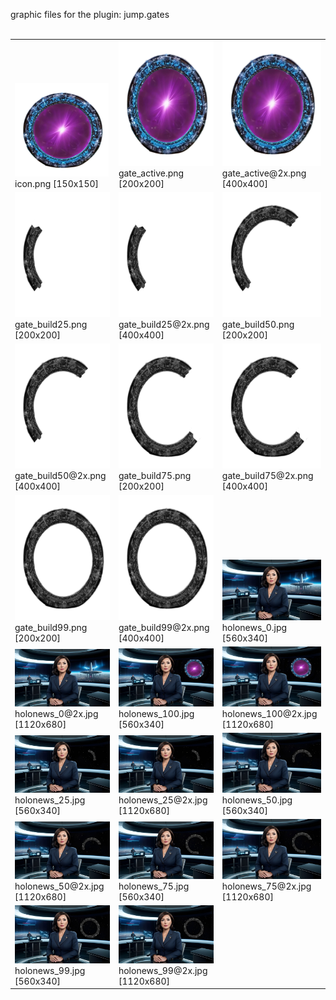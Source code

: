 graphic files for the plugin: jump.gates<br>
<br>
<table>
	<tr valign="bottom">
		<td><a href="https://github.com/zuckung/endless-sky-plugins/blob/main/myplugins/jump.gates/icon.png"><img src="https://raw.githubusercontent.com/zuckung/endless-sky-plugins/refs/heads/main/myplugins/jump.gates/icon.png" width="150" height="150"></a><br>
		icon.png [150x150]</td>
		<td><a href="https://github.com/zuckung/endless-sky-plugins/blob/main/myplugins/jump.gates/images/planet/gate_active.png"><img src="https://raw.githubusercontent.com/zuckung/endless-sky-plugins/refs/heads/main/myplugins/jump.gates/images/planet/gate_active.png" width="200" height="200"></a><br>
		gate_active.png [200x200]</td>
		<td><a href="https://github.com/zuckung/endless-sky-plugins/blob/main/myplugins/jump.gates/images/planet/gate_active@2x.png"><img src="https://raw.githubusercontent.com/zuckung/endless-sky-plugins/refs/heads/main/myplugins/jump.gates/images/planet/gate_active@2x.png" height="200"></a><br>
		gate_active@2x.png [400x400]</td>
	</tr>
	<tr valign="bottom">
		<td><a href="https://github.com/zuckung/endless-sky-plugins/blob/main/myplugins/jump.gates/images/planet/gate_build25.png"><img src="https://raw.githubusercontent.com/zuckung/endless-sky-plugins/refs/heads/main/myplugins/jump.gates/images/planet/gate_build25.png" width="200" height="200"></a><br>
		gate_build25.png [200x200]</td>
		<td><a href="https://github.com/zuckung/endless-sky-plugins/blob/main/myplugins/jump.gates/images/planet/gate_build25@2x.png"><img src="https://raw.githubusercontent.com/zuckung/endless-sky-plugins/refs/heads/main/myplugins/jump.gates/images/planet/gate_build25@2x.png" height="200"></a><br>
		gate_build25@2x.png [400x400]</td>
		<td><a href="https://github.com/zuckung/endless-sky-plugins/blob/main/myplugins/jump.gates/images/planet/gate_build50.png"><img src="https://raw.githubusercontent.com/zuckung/endless-sky-plugins/refs/heads/main/myplugins/jump.gates/images/planet/gate_build50.png" width="200" height="200"></a><br>
		gate_build50.png [200x200]</td>
	</tr>
	<tr valign="bottom">
		<td><a href="https://github.com/zuckung/endless-sky-plugins/blob/main/myplugins/jump.gates/images/planet/gate_build50@2x.png"><img src="https://raw.githubusercontent.com/zuckung/endless-sky-plugins/refs/heads/main/myplugins/jump.gates/images/planet/gate_build50@2x.png" height="200"></a><br>
		gate_build50@2x.png [400x400]</td>
		<td><a href="https://github.com/zuckung/endless-sky-plugins/blob/main/myplugins/jump.gates/images/planet/gate_build75.png"><img src="https://raw.githubusercontent.com/zuckung/endless-sky-plugins/refs/heads/main/myplugins/jump.gates/images/planet/gate_build75.png" width="200" height="200"></a><br>
		gate_build75.png [200x200]</td>
		<td><a href="https://github.com/zuckung/endless-sky-plugins/blob/main/myplugins/jump.gates/images/planet/gate_build75@2x.png"><img src="https://raw.githubusercontent.com/zuckung/endless-sky-plugins/refs/heads/main/myplugins/jump.gates/images/planet/gate_build75@2x.png" height="200"></a><br>
		gate_build75@2x.png [400x400]</td>
	</tr>
	<tr valign="bottom">
		<td><a href="https://github.com/zuckung/endless-sky-plugins/blob/main/myplugins/jump.gates/images/planet/gate_build99.png"><img src="https://raw.githubusercontent.com/zuckung/endless-sky-plugins/refs/heads/main/myplugins/jump.gates/images/planet/gate_build99.png" width="200" height="200"></a><br>
		gate_build99.png [200x200]</td>
		<td><a href="https://github.com/zuckung/endless-sky-plugins/blob/main/myplugins/jump.gates/images/planet/gate_build99@2x.png"><img src="https://raw.githubusercontent.com/zuckung/endless-sky-plugins/refs/heads/main/myplugins/jump.gates/images/planet/gate_build99@2x.png" height="200"></a><br>
		gate_build99@2x.png [400x400]</td>
		<td><a href="https://github.com/zuckung/endless-sky-plugins/blob/main/myplugins/jump.gates/images/scene/holonews_0.jpg"><img src="https://raw.githubusercontent.com/zuckung/endless-sky-plugins/refs/heads/main/myplugins/jump.gates/images/scene/holonews_0.jpg" width="200"></a><br>
		holonews_0.jpg [560x340]</td>
	</tr>
	<tr valign="bottom">
		<td><a href="https://github.com/zuckung/endless-sky-plugins/blob/main/myplugins/jump.gates/images/scene/holonews_0@2x.jpg"><img src="https://raw.githubusercontent.com/zuckung/endless-sky-plugins/refs/heads/main/myplugins/jump.gates/images/scene/holonews_0@2x.jpg" width="200"></a><br>
		holonews_0@2x.jpg [1120x680]</td>
		<td><a href="https://github.com/zuckung/endless-sky-plugins/blob/main/myplugins/jump.gates/images/scene/holonews_100.jpg"><img src="https://raw.githubusercontent.com/zuckung/endless-sky-plugins/refs/heads/main/myplugins/jump.gates/images/scene/holonews_100.jpg" width="200"></a><br>
		holonews_100.jpg [560x340]</td>
		<td><a href="https://github.com/zuckung/endless-sky-plugins/blob/main/myplugins/jump.gates/images/scene/holonews_100@2x.jpg"><img src="https://raw.githubusercontent.com/zuckung/endless-sky-plugins/refs/heads/main/myplugins/jump.gates/images/scene/holonews_100@2x.jpg" width="200"></a><br>
		holonews_100@2x.jpg [1120x680]</td>
	</tr>
	<tr valign="bottom">
		<td><a href="https://github.com/zuckung/endless-sky-plugins/blob/main/myplugins/jump.gates/images/scene/holonews_25.jpg"><img src="https://raw.githubusercontent.com/zuckung/endless-sky-plugins/refs/heads/main/myplugins/jump.gates/images/scene/holonews_25.jpg" width="200"></a><br>
		holonews_25.jpg [560x340]</td>
		<td><a href="https://github.com/zuckung/endless-sky-plugins/blob/main/myplugins/jump.gates/images/scene/holonews_25@2x.jpg"><img src="https://raw.githubusercontent.com/zuckung/endless-sky-plugins/refs/heads/main/myplugins/jump.gates/images/scene/holonews_25@2x.jpg" width="200"></a><br>
		holonews_25@2x.jpg [1120x680]</td>
		<td><a href="https://github.com/zuckung/endless-sky-plugins/blob/main/myplugins/jump.gates/images/scene/holonews_50.jpg"><img src="https://raw.githubusercontent.com/zuckung/endless-sky-plugins/refs/heads/main/myplugins/jump.gates/images/scene/holonews_50.jpg" width="200"></a><br>
		holonews_50.jpg [560x340]</td>
	</tr>
	<tr valign="bottom">
		<td><a href="https://github.com/zuckung/endless-sky-plugins/blob/main/myplugins/jump.gates/images/scene/holonews_50@2x.jpg"><img src="https://raw.githubusercontent.com/zuckung/endless-sky-plugins/refs/heads/main/myplugins/jump.gates/images/scene/holonews_50@2x.jpg" width="200"></a><br>
		holonews_50@2x.jpg [1120x680]</td>
		<td><a href="https://github.com/zuckung/endless-sky-plugins/blob/main/myplugins/jump.gates/images/scene/holonews_75.jpg"><img src="https://raw.githubusercontent.com/zuckung/endless-sky-plugins/refs/heads/main/myplugins/jump.gates/images/scene/holonews_75.jpg" width="200"></a><br>
		holonews_75.jpg [560x340]</td>
		<td><a href="https://github.com/zuckung/endless-sky-plugins/blob/main/myplugins/jump.gates/images/scene/holonews_75@2x.jpg"><img src="https://raw.githubusercontent.com/zuckung/endless-sky-plugins/refs/heads/main/myplugins/jump.gates/images/scene/holonews_75@2x.jpg" width="200"></a><br>
		holonews_75@2x.jpg [1120x680]</td>
	</tr>
	<tr valign="bottom">
		<td><a href="https://github.com/zuckung/endless-sky-plugins/blob/main/myplugins/jump.gates/images/scene/holonews_99.jpg"><img src="https://raw.githubusercontent.com/zuckung/endless-sky-plugins/refs/heads/main/myplugins/jump.gates/images/scene/holonews_99.jpg" width="200"></a><br>
		holonews_99.jpg [560x340]</td>
		<td><a href="https://github.com/zuckung/endless-sky-plugins/blob/main/myplugins/jump.gates/images/scene/holonews_99@2x.jpg"><img src="https://raw.githubusercontent.com/zuckung/endless-sky-plugins/refs/heads/main/myplugins/jump.gates/images/scene/holonews_99@2x.jpg" width="200"></a><br>
		holonews_99@2x.jpg [1120x680]</td>
		<td></td>
	</tr>
</table>

